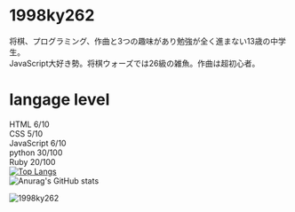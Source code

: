 # 1998ky262
将棋、プログラミング、作曲と3つの趣味があり勉強が全く進まない13歳の中学生。<br>
JavaScript大好き勢。将棋ウォーズでは26級の雑魚。作曲は超初心者。<br>
# langage level
HTML 6/10<br>
CSS  5/10<br>
JavaScript 6/10<br>
python 30/100<br>
Ruby 20/100<br>
[![Top Langs](https://github-readme-stats.vercel.app/api/top-langs/?username=1998ky262&layout=compact)](https://github.com/anuraghazra/github-readme-stats)
<br>
![Anurag's GitHub stats](https://github-readme-stats.vercel.app/api?username=1998ky262)

<p align="left"> <img src="https://komarev.com/ghpvc/?username=1998ky262&label=Profile%20views&color=0e75b6&style=flat" alt="1998ky262"></p> 
